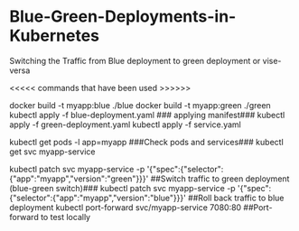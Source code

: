 # Blue-Green-Deployments-in-Kubernetes
Switching the Traffic from Blue deployment to green deployment or vise-versa


<<<<< commands that have been used >>>>>>

docker build -t myapp:blue ./blue
docker build -t myapp:green ./green
kubectl apply -f blue-deployment.yaml  ###  applying manifest###
kubectl apply -f green-deployment.yaml
kubectl apply -f service.yaml


kubectl get pods -l app=myapp       ###Check pods and services###
kubectl get svc myapp-service

kubectl patch svc myapp-service -p '{"spec":{"selector":{"app":"myapp","version":"green"}}}'   ##Switch traffic to green deployment (blue-green switch)###
kubectl patch svc myapp-service -p '{"spec":{"selector":{"app":"myapp","version":"blue"}}}'    ##Roll back traffic to blue deployment
kubectl port-forward svc/myapp-service 7080:80                                                 ##Port-forward to test locally


